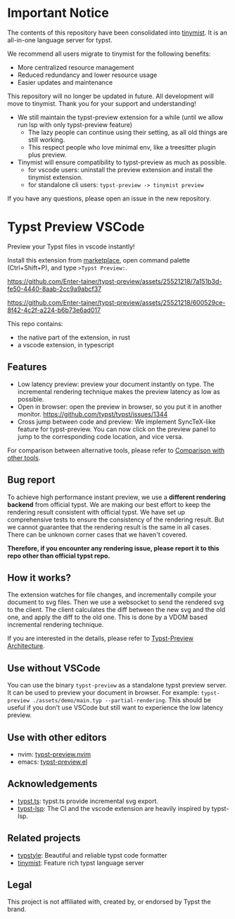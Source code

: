 # Important Notice

The contents of this repository have been consolidated into [tinymist](https://github.com/Myriad-Dreamin/tinymist). It is an all-in-one language server for typst.


We recommend all users migrate to tinymist for the following benefits:

- More centralized resource management
- Reduced redundancy and lower resource usage
- Easier updates and maintenance

This repository will no longer be updated in future. All development will move to tinymist. Thank you for your support and understanding!

- We still maintain the typst-preview extension for a while (until we allow run lsp with only typst-preview feature)
   - The lazy people can continue using their setting, as all old things are still working.
   - This respect people who love minimal env, like a treesitter plugin plus preview.
- Tinymist will ensure compatibility to typst-preview as much as possible.
   - for vscode users: uninstall the preview extension and install the tinymist extension.
   - for standalone cli users: `typst-preview -> tinymist preview`

If you have any questions, please open an issue in the new repository.

# Typst Preview VSCode

Preview your Typst files in vscode instantly!

Install this extension from [marketplace](https://marketplace.visualstudio.com/items?itemName=mgt19937.typst-preview), open command palette (Ctrl+Shift+P), and type `>Typst Preview:`.

https://github.com/Enter-tainer/typst-preview/assets/25521218/7a151b3d-fe50-4440-8aab-2cc9a9abcf37

https://github.com/Enter-tainer/typst-preview/assets/25521218/600529ce-8f42-4c2f-a224-b6b73e6ad017

This repo contains:
- the native part of the extension, in rust
- a vscode extension, in typescript

## Features

- Low latency preview: preview your document instantly on type. The incremental rendering technique makes the preview latency as low as possible.
- Open in browser: open the preview in browser, so you put it in another monitor. https://github.com/typst/typst/issues/1344
- Cross jump between code and preview: We implement SyncTeX-like feature for typst-preview. You can now click on the preview panel to jump to the corresponding code location, and vice versa.

For comparison between alternative tools, please refer to [Comparison with other tools](https://enter-tainer.github.io/typst-preview/intro.html#loc-1x0.00x949.99).

## Bug report

To achieve high performance instant preview, we use a **different rendering backend** from official typst. We are making our best effort to keep the rendering result consistent with official typst. We have set up comprehensive tests to ensure the consistency of the rendering result. But we cannot guarantee that the rendering result is the same in all cases. There can be unknown corner cases that we haven't covered.

**Therefore, if you encounter any rendering issue, please report it to this repo other than official typst repo.**
## How it works?

The extension watches for file changes, and incrementally compile your document to svg files. Then we use a websocket to send the rendered svg to the client. The client calculates the diff between the new svg and the old one, and apply the diff to the old one. This is done by a VDOM based incremental rendering technique.

If you are interested in the details, please refer to [Typst-Preview Architecture](https://enter-tainer.github.io/typst-preview/arch.html).
## Use without VSCode

You can use the binary `typst-preview` as a standalone typst preview server. It can be used to preview your document in browser. For example: `typst-preview ./assets/demo/main.typ --partial-rendering`. This should be useful if you don't use VSCode but still want to experience the low latency preview.

## Use with other editors

- nvim: [typst-preview.nvim](https://github.com/chomosuke/typst-preview.nvim)
- emacs: [typst-preview.el](https://github.com/havarddj/typst-preview.el)

## Acknowledgements

- [typst.ts](https://github.com/Myriad-Dreamin/typst.ts): typst.ts provide incremental svg export.
- [typst-lsp](https://github.com/nvarner/typst-lsp): The CI and the vscode extension are heavily inspired by typst-lsp.

## Related projects

- [typstyle](https://github.com/Enter-tainer/typstyle): Beautiful and reliable typst code formatter
- [tinymist](https://github.com/Myriad-Dreamin/tinymist): Feature rich typst language server

## Legal

This project is not affiliated with, created by, or endorsed by Typst the brand.

